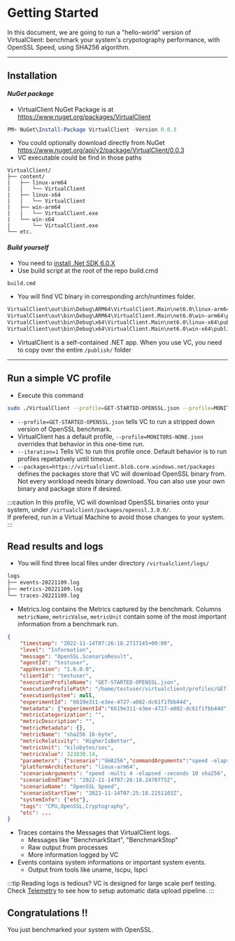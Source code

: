 ﻿---
id: getting-started
sidebar_position: 1
---

# Getting Started

In this document, we are going to run a "hello-world" version of VirtualClient: benchmark your system's crypotography performance, with OpenSSL Speed, using SHA256 algorithm.

---

## Installation

#### *NuGet package*

- VirtualClient NuGet Package is at https://www.nuget.org/packages/VirtualClient
```powershell
PM> NuGet\Install-Package VirtualClient -Version 0.0.3
```
- You could optionally download directly from NuGet https://www.nuget.org/api/v2/package/VirtualClient/0.0.3
- VC executable could be find in those paths
```treeview
VirtualClient/
├── content/
|   ├── linux-arm64
|   |   └── VirtualClient
|   ├── linux-x64
|   |   └── VirtualClient
|   ├── win-arm64
|   |   └── VirtualClient.exe
|   └── win-x64
|       └── VirtualClient.exe
└── etc.
```

#### *Build yourself*
- You need to [install .Net SDK 6.0.X](https://dotnet.microsoft.com/en-us/download/dotnet/6.0)
- Use build script at the root of the repo build.cmd
```bash
build.cmd
```
- You will find VC binary in corresponding arch/runtimes folder. 
```bash
VirtualClient\out\bin\Debug\ARM64\VirtualClient.Main\net6.0\linux-arm64\publish\VirtualClient
VirtualClient\out\bin\Debug\ARM64\VirtualClient.Main\net6.0\win-arm64\publish\VirtualClient.exe
VirtualClient\out\bin\Debug\x64\VirtualClient.Main\net6.0\linux-x64\publish\VirtualClient
VirtualClient\out\bin\Debug\x64\VirtualClient.Main\net6.0\win-x64\publish\VirtualClient.exe
```
- VirtualClient is a self-contained .NET app. When you use VC, you need to copy over the entire `/publish/` folder

---

## Run a simple VC profile

- Execute this command
```bash
sudo ./VirtualClient --profile=GET-STARTED-OPENSSL.json --profile=MONITORS-NONE.json --iterations=1 --packages=https://virtualclient.blob.core.windows.net/packages
```
- `--profile=GET-STARTED-OPENSSL.json` tells VC to run a stripped down version of OpenSSL benchmark.
- VirtualClient has a default profile, `--profile=MONITORS-NONE.json` overrides that behavior in this one-time run.
- `--iteration=1` Tells VC to run this profile once. Default behavior is to run profiles repetatively until timeout.
- `--packages=https://virtualclient.blob.core.windows.net/packages` defines the packages store that VC will download OpenSSL binary from. Not every workload needs binary download. You can also use your own binary and package store if desired.


:::caution
In this profile, VC will download OpenSSL binaries onto your system, under `/virtualclient/packages/openssl.3.0.0/`.<br/>
If prefered, run in a Virtual Machine to avoid those changes to your system.
:::

## Read results and logs

- You will find three local files under directory `/virtualclient/logs/`
```bash
logs
├── events-20221109.log
├── metrics-20221109.log
└── traces-20221109.log
```
- Metrics.log contains the Metrics captured by the benchmark. Columns `metricName`, `metricValue`, `metricUnit` contain some of the most important information
from a benchmark run.
```json {16,17,18,19}
{
    "timestamp": "2022-11-14T07:26:18.2717145+00:00",
    "level": "Information",
    "message": "OpenSSL.ScenarioResult",
    "agentId": "testuser",
    "appVersion": "1.6.0.0",
    "clientId": "testuser",
    "executionProfileName": "GET-STARTED-OPENSSL.json",
    "executionProfilePath": "/home/testuser/virtualclient/profiles/GET-STARTED-OPENSSL.json",
    "executionSystem": null,
    "experimentId": "6619e311-e3ee-4727-a082-dc61f1fbb44d",
    "metadata": {"experimentId":"6619e311-e3ee-4727-a082-dc61f1fbb44d","agentId":"testuser"},
    "metricCategorization": "",
    "metricDescription": "",
    "metricMetadata": {},
    "metricName": "sha256 16-byte",
    "metricRelativity": "HigherIsBetter",
    "metricUnit": "kilobytes/sec",
    "metricValue": 323830.14,
    "parameters": {"scenario":"SHA256","commandArguments":"speed -elapsed -seconds 10 sha256","packageName":"openssl","tags":"CPU,OpenSSL,Cryptography","profileIteration":1,"profileIterationStartTime":"2022-11-14T07:25:18.1731942Z"},
    "platformArchitecture": "linux-arm64",
    "scenarioArguments": "speed -multi 4 -elapsed -seconds 10 sha256",
    "scenarioEndTime": "2022-11-14T07:26:18.2470775Z",
    "scenarioName": "OpenSSL Speed",
    "scenarioStartTime": "2022-11-14T07:25:18.2251103Z",
    "systemInfo": {"etc"},
    "tags": "CPU,OpenSSL,Cryptography",
    "etc": ...
}
```
- Traces contains the Messages that VirtualClient logs.
    - Messages like "BenchmarkStart", "BenchmarkStop"
    - Raw output from processes
    - More information logged by VC
- Events contains system informations or important system events.
    - Output from tools like uname, lscpu, lspci

:::tip Reading logs is tedious?
VC is designed for large scale perf testing. Check [Telemetry](./telemetry/telemetry.md) to see how to setup automatic data upload pipeline.
:::

## Congratulations !!
You just benchmarked your system with OpenSSL.